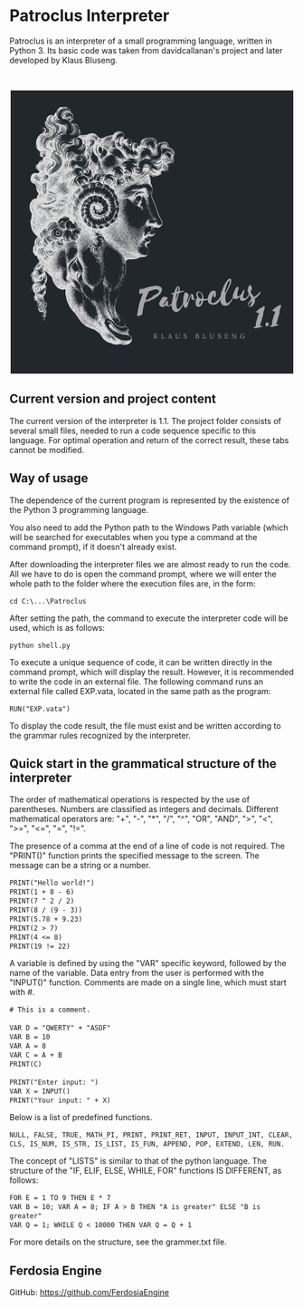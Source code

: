 # Patroclus Interpreter

Patroclus is an interpreter of a small programming language, written in Python 3. Its basic code was taken from davidcallanan's project and later developed by Klaus Bluseng.

<br>
<p align="center">
  <img src="https://github.com/FerdosiaEngine/Patroclus/blob/main/Patroclus.png">
</p>

## Current version and project content

The current version of the interpreter is 1.1. The project folder consists of several small files, needed to run a code sequence specific to this language. For optimal operation and return of the correct result, these tabs cannot be modified.

## Way of usage

The dependence of the current program is represented by the existence of the Python 3 programming language.

You also need to add the Python path to the Windows Path variable (which will be searched for executables when you type a command at the command prompt), if it doesn't already exist.

After downloading the interpreter files we are almost ready to run the code. All we have to do is open the command prompt, where we will enter the whole path to the folder where the execution files are, in the form:

```
cd C:\...\Patroclus
```

After setting the path, the command to execute the interpreter code will be used, which is as follows:

```
python shell.py
```

To execute a unique sequence of code, it can be written directly in the command prompt, which will display the result. However, it is recommended to write the code in an external file. The following command runs an external file called EXP.vata, located in the same path as the program:

```
RUN("EXP.vata")
```

To display the code result, the file must exist and be written according to the grammar rules recognized by the interpreter.

## Quick start in the grammatical structure of the interpreter

The order of mathematical operations is respected by the use of parentheses. Numbers are classified as integers and decimals. Different mathematical operators are: "+", "-", "*", "/", "^", "OR", "AND", ">", "<", ">=", "<=", "=", "!=".

The presence of a comma at the end of a line of code is not required. The "PRINT()" function prints the specified message to the screen. The message can be a string or a number.

```
PRINT("Hello world!")
PRINT(1 + 8 - 6)
PRINT(7 ^ 2 / 2)
PRINT(8 / (9 - 3))
PRINT(5.78 + 9.23)
PRINT(2 > 7)
PRINT(4 <= 8)
PRINT(19 != 22)
```

A variable is defined by using the "VAR" specific keyword, followed by the name of the variable. Data entry from the user is performed with the "INPUT()" function. Comments are made on a single line, which must start with #.

```
# This is a comment.

VAR D = "QWERTY" + "ASDF"
VAR B = 10
VAR A = 8
VAR C = A + B
PRINT(C)

PRINT("Enter input: ")
VAR X = INPUT()
PRINT("Your input: " + X)
```

Below is a list of predefined functions.

```
NULL, FALSE, TRUE, MATH_PI, PRINT, PRINT_RET, INPUT, INPUT_INT, CLEAR, CLS, IS_NUM, IS_STR, IS_LIST, IS_FUN, APPEND, POP, EXTEND, LEN, RUN.
```

The concept of "LISTS" is similar to that of the python language. The structure of the "IF, ELIF, ELSE, WHILE, FOR" functions IS DIFFERENT, as follows:

```
FOR E = 1 TO 9 THEN E * 7
VAR B = 10; VAR A = 8; IF A > B THEN "A is greater" ELSE "B is greater"
VAR Q = 1; WHILE Q < 10000 THEN VAR Q = Q + 1
```

For more details on the structure, see the grammer.txt file.

## Ferdosia Engine

GitHub: https://github.com/FerdosiaEngine
